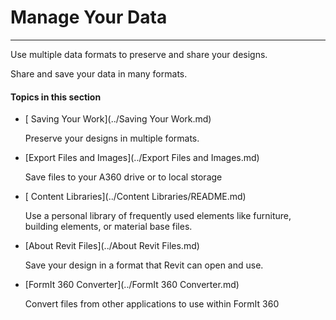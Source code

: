 # Manage Your Data

----

Use multiple data formats to preserve and share your designs.
 

Share and save your data in many formats.

  

#### Topics in this section

* [ Saving Your Work](../Saving Your Work.md)
    
    Preserve your designs in multiple formats.
* [Export Files and Images](../Export Files and Images.md)
    
    Save files to your A360 drive or to local storage
* [ Content Libraries](../Content Libraries/README.md)
    
    Use a personal library of frequently used elements like furniture, building elements, or material base files.
* [About Revit Files](../About Revit Files.md)
    
    Save your design in a format that Revit can open and use.
* [FormIt 360 Converter](../FormIt 360 Converter.md)
    
    Convert files from other applications to use within FormIt 360

